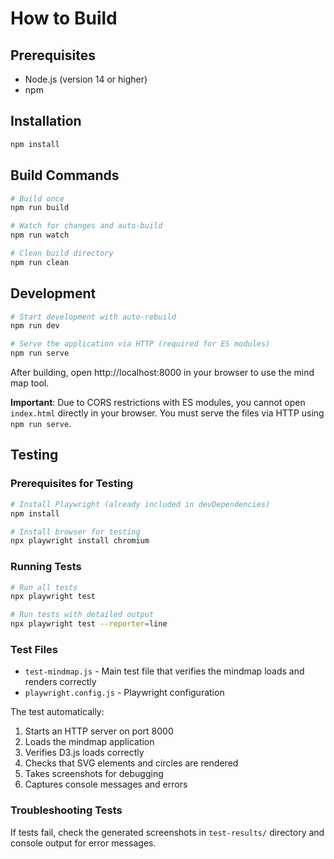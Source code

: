 # How to Build

## Prerequisites
- Node.js (version 14 or higher)
- npm

## Installation
```bash
npm install
```

## Build Commands
```bash
# Build once
npm run build

# Watch for changes and auto-build
npm run watch

# Clean build directory
npm run clean
```

## Development
```bash
# Start development with auto-rebuild
npm run dev

# Serve the application via HTTP (required for ES modules)
npm run serve
```

After building, open http://localhost:8000 in your browser to use the mind map tool.

**Important**: Due to CORS restrictions with ES modules, you cannot open `index.html` directly in your browser. You must serve the files via HTTP using `npm run serve`.

## Testing

### Prerequisites for Testing
```bash
# Install Playwright (already included in devDependencies)
npm install

# Install browser for testing
npx playwright install chromium
```

### Running Tests
```bash
# Run all tests
npx playwright test

# Run tests with detailed output
npx playwright test --reporter=line
```

### Test Files
- `test-mindmap.js` - Main test file that verifies the mindmap loads and renders correctly
- `playwright.config.js` - Playwright configuration

The test automatically:
1. Starts an HTTP server on port 8000
2. Loads the mindmap application
3. Verifies D3.js loads correctly
4. Checks that SVG elements and circles are rendered
5. Takes screenshots for debugging
6. Captures console messages and errors

### Troubleshooting Tests
If tests fail, check the generated screenshots in `test-results/` directory and console output for error messages.
